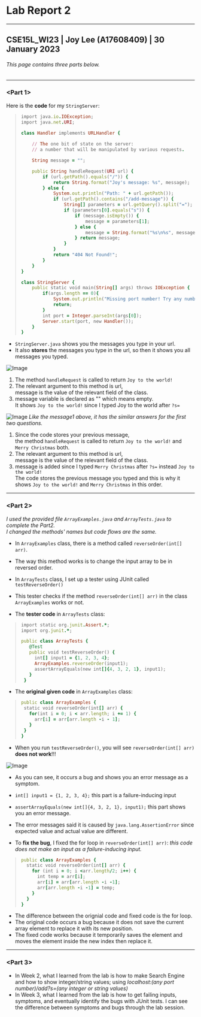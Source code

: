 # Lab Report 2
---
CSE15L_WI23 | Joy Lee (A17608409) | 30 January 2023
--

###### This page contains three parts below.

---
### <Part 1>

Here is the __code__ for my `StringServer`:

> ```ruby
> import java.io.IOException; 
> import java.net.URI;
> 
> class Handler implements URLHandler {
>    
>     // The one bit of state on the server:
>     // a number that will be manipulated by various requests.
> 
>     String message = "";
> 
>     public String handleRequest(URI url) {
>         if (url.getPath().equals("/")) {
>             return String.format("Joy's message: %s", message);
>         } else {
>             System.out.println("Path: " + url.getPath());
>             if (url.getPath().contains("/add-message")) {
>                 String[] parameters = url.getQuery().split("=");
>                 if (parameters[0].equals("s")) {
>                     if (message.isEmpty()) {
>                         message = parameters[1];
>                     } else {
>                         message = String.format("%s\n%s", message, parameters[1]);
>                     } return message;
>                 }
>             }
>             return "404 Not Found!";
>         }
>     }
> }
> 
> class StringServer {
>     public static void main(String[] args) throws IOException {
>         if(args.length == 0){
>             System.out.println("Missing port number! Try any number between 1024 to 49151");
>             return;
>         }
>         int port = Integer.parseInt(args[0]);
>         Server.start(port, new Handler());
>     }
> }
> ```


* `StringServer.java` shows you the messages you type in your url.
* It also __stores__ the messages you type in the url, so then it shows you all messages you typed.



![Image](message1.png)
1. The method `handleRequest` is called to return `Joy to the world!`
2. The relevant argument to this method is url,<br />
   message is the value of the relevant field of the class.
3. message variable is declared as "" which means empty.<br />
   It shows `Joy to the world!` since I typed Joy to the world after `?s=`



![Image](message2.png)
*Like the message1 above, it has the similar answers for the first two questions.*
1. Since the code stores your previous message,<br />
   the method `handleRequest` is called to return `Joy to the world!` and `Merry Christmas` both.
2. The relevant argument to this method is url,<br />
   message is the value of the relevant field of the class.
3. message is added since I typed `Merry Christmas` after `?s=` instead `Joy to the world!`<br />
   The code stores the previous message you typed and this is why it shows `Joy to the world!` and `Merry Christmas` in this order.


---
### <Part 2>
  
*I used the provided file `ArrayExamples.java` and `ArrayTests.java` to complete the Part2.*<br />
*I changed the methods' names but code flows are the same.*
  
* In `ArrayExamples` class, there is a method called `reverseOrder(int[] arr)`.
* The way this method works is to change the input array to be in reversed order.
  
* In `ArrayTests` class, I set up a tester using JUnit called `testReverseOrder()`<br />
* This tester checks if the method `reverseOrder(int[] arr)` in the class `ArrayExamples` works or not.
  
  
* The __tester code__ in `ArrayTests` class:
> ```ruby
> import static org.junit.Assert.*;
> import org.junit.*;
> 
> public class ArrayTests {
>    @Test
>    public void testReverseOrder() {
>      int[] input1 = {1, 2, 3, 4};
>      ArrayExamples.reverseOrder(input1);
>      assertArrayEquals(new int[]{4, 3, 2, 1}, input1);
>    }
>  }
> ```
  
* The __original given code__ in `ArrayExamples` class:
> ```ruby
> public class ArrayExamples {
>  static void reverseOrder(int[] arr) {
>    for(int i = 0; i < arr.length; i += 1) {
>      arr[i] = arr[arr.length -i - 1];
>    }
>  }
> }
> ```
  
  
* When you run `testReverseOrder()`, you will see `reverseOrder(int[] arr)` **does not work**!!!

![Image](Symptom.png)
* As you can see, it occurs a bug and shows you an error message as a symptom.
* `int[] input1 = {1, 2, 3, 4};` this part is a failure-inducing input
* `assertArrayEquals(new int[]{4, 3, 2, 1}, input1);` this part shows you an error message.
* The error messages said it is caused by `java.lang.AssertionError` since expected value and actual value are different.

* To __fix the bug__, I fixed the for loop in `reverseOrder(int[] arr)`: *this code does not make an input as a failure-inducing input.*
  
> ```ruby
> public class ArrayExamples {
>   static void reverseOrder(int[] arr) {
>     for (int i = 0; i <arr.length/2; i++) {
>       int temp = arr[i];
>       arr[i] = arr[arr.length -i -1];
>       arr[arr.length -i -1] = temp;
>     }
>   }
> }
> ```

* The difference between the orignial code and fixed code is the for loop.<br />
* The original code occurs a bug because it does not save the current array element to replace it with its new position.
* The fixed code works because it temporarily saves the element and moves the element inside the new index then replace it.

  
  
---
### <Part 3>
* In Week 2, what I learned from the lab is how to make Search Engine and how to show integer/string values; using *localhost:(any port number)/add?s=(any integer or string values)*
* In Week 3, what I learned from the lab is how to get failing inputs, symptoms, and eventually identify the bugs with JUnit tests. I can see the difference between symptoms and bugs through the lab session.
